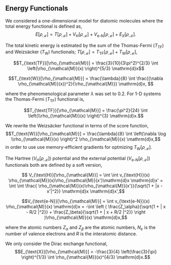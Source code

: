 ## Energy Functionals 

We considered a one-dimensional model for diatomic molecules where the total energy functional is defined as,
    $$E[\rho_{\mathcal{M}}] = T[\rho_{\mathcal{M}}] + V_{\text{H}}[\rho_{\mathcal{M}}] +  V_{\text{e-N}}[\rho_{\mathcal{M}}]  + E_{X}[\rho_{\mathcal{M}}].$$ 
    
The total kinetic energy is estimated by the sum of the Thomas-Fermi ($T_{\text{TF}}$) and  Weizsäcker ($T_{\text{W}}$)  functionals; $T[\rho_{\mathcal{M}}] = T_{\text{TF}}[\rho_{\mathcal{M}}] + T_{\text{W}}[\rho_{\mathcal{M}}]$,

$$T_{\text{TF}}[\rho_{\mathcal{M}}] = \frac{3}{10}(3\pi^2)^{2/3} \int \left(\rho_{\mathcal{M}}(x) \right)^{5/3} \mathrm{d}x$$

$$T_{\text{W}}[\rho_{\mathcal{M}}] = \frac{\lambda}{8} \int \frac{(\nabla \rho_{\mathcal{M}}(x))^2}{\rho_{\mathcal{M}}} \mathrm{d}x, $$

where the phenomenological parameter $\lambda$ was set to 0.2. For 1-D systems the Thomas-Fermi ($T_{\text{TF}}$) functional is, 

$$T_{\text{TF}}[\rho_{\mathcal{M}}] = \frac{\pi^2}{24} \int \left(\\rho_{\mathcal{M}}(x) \right)^{3} \mathrm{d}x.$$ 

We rewrite the Weizsäcker functional in terms of the score function, 
    $$T_{\text{W}}[\rho_{\mathcal{M}}] = \frac{\lambda}{8} \int  \left(\nabla \log \\rho_{\mathcal{M}}(x) \right)^2  \rho_{\mathcal{M}}(x) \mathrm{d}x,$$
in order to use use memory-efficient gradients for optmizing $T_{\text{W}}[\rho_{\mathcal{M}}]$. 

The Hartree ($V_{\text{H}}[\rho_{\mathcal{M}}]$) potential and the external potential ($V_{\text{e-N}}[\rho_{\mathcal{M}}]$) functionals both are defined by a soft version,

   $$ V_{\text{H}}[\rho_{\mathcal{M}}] = \int \int v_{\text{H}}(x) \rho_{\mathcal{M}}(x)\rho_{\mathcal{M}}(x')\mathrm{d}x \mathrm{d}x' = \int \int \frac{ \rho_{\mathcal{M}}(x)\rho_{\mathcal{M}}(x')}{\sqrt{1 + |x - x'|^2}} \mathrm{d}x \mathrm{d}x',$$
   
   $$V_{\text{e-N}}[\rho_{\mathcal{M}}] = \int v_{\text{e-N}}(x) \rho_{\mathcal{M}}(x) \mathrm{d}x = -\int  \left  ( \frac{Z_\alpha}{\sqrt{1 + | x - R/2 |^2}} + \frac{Z_\beta}{\sqrt{1 + | x + R/2 |^2}} \right )\rho_{\mathcal{M}}(x) \mathrm{d}x,$$

where the atomic numbers $Z_\alpha$ and $Z_\beta$ are the atomic numbers, $N_e$ is the number of valence electrons and $R$ is the interatomic distance. 

We only consider the Dirac exchange functional, 
    $$E_{\text{X}}[\rho_{\mathcal{M}}] = -\frac{3}{4} \left(\frac{3}{\pi} \right)^{1/3} \int \rho_{\mathcal{M}}(x)^{4/3} \mathrm{d}x.$$
